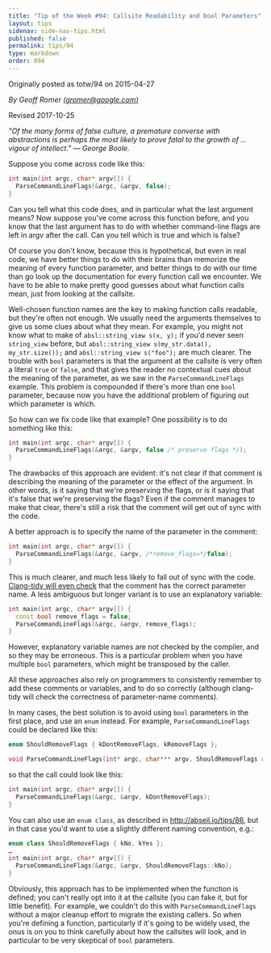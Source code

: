 ```yaml
---
title: "Tip of the Week #94: Callsite Readability and bool Parameters"
layout: tips
sidenav: side-nav-tips.html
published: false
permalink: tips/94
type: markdown
order: 094
---
```


Originally posted as totw/94 on 2015-04-27

*By Geoff Romer [(gromer@google.com)](mailto:gromer@google.com)*

Revised 2017-10-25

*"Of the many forms of false culture, a premature converse with abstractions is
perhaps the most likely to prove fatal to the growth of &hellip; vigour of
intellect." &mdash; George Boole.*

Suppose you come across code like this:

```c++
int main(int argc, char* argv[]) {
  ParseCommandLineFlags(&argc, &argv, false);
}
```

Can you tell what this code does, and in particular what the last argument
means? Now suppose you've come across this function before, and you know that
the last argument has to do with whether command-line flags are left in argv
after the call. Can you tell which is true and which is false?

Of course you don't know, because this is hypothetical, but even in real code,
we have better things to do with their brains than memorize the meaning of every
function parameter, and better things to do with our time than go look up the
documentation for every function call we encounter. We have to be able to make
pretty good guesses about what function calls mean, just from looking at the
callsite.

Well-chosen function names are the key to making function calls readable, but
they're often not enough. We usually need the arguments themselves to give us
some clues about what they mean. For example, you might not know what to make of
`absl::string_view s(x, y);` if you'd never seen `string_view` before, but
`absl::string_view s(my_str.data(), my_str.size());` and `absl::string_view
s("foo");` are much clearer. The trouble with `bool` parameters is that the
argument at the callsite is very often a literal `true` or `false`, and that
gives the reader no contextual cues about the meaning of the parameter, as we
saw in the `ParseCommandLineFlags` example. This problem is compounded if
there's more than one `bool` parameter, because now you have the additional
problem of figuring out which parameter is which.

So how can we fix code like that example? One possibility is to do something
like this:

```c++ {.bad}
int main(int argc, char* argv[]) {
  ParseCommandLineFlags(&argc, &argv, false /* preserve flags */);
}
```

The drawbacks of this approach are evident: it's not clear if that comment is
describing the meaning of the parameter or the effect of the argument. In other
words, is it saying that we're preserving the flags, or is it saying that it's
false that we're preserving the flags? Even if the comment manages to make that
clear, there's still a risk that the comment will get out of sync with the code.

A better approach is to specify the name of the parameter in the comment:

```c++
int main(int argc, char* argv[]) {
  ParseCommandLineFlags(&argc, &argv, /*remove_flags=*/false);
}
```

This is much clearer, and much less likely to fall out of sync with the code.
[Clang-tidy will even
check](https://clang.llvm.org/extra/clang-tidy/checks/misc-argument-comment.html)
that the comment has the correct parameter name. A less ambiguous but longer
variant is to use an explanatory variable:

```c++
int main(int argc, char* argv[]) {
  const bool remove_flags = false;
  ParseCommandLineFlags(&argc, &argv, remove_flags);
}
```

However, explanatory variable names are not checked by the compiler, and so they
may be erroneous. This is a particular problem when you have multiple `bool`
parameters, which might be transposed by the caller.

All these approaches also rely on programmers to consistently remember to add
these comments or variables, and to do so correctly (although clang-tidy will
check the correctness of parameter-name comments).

In many cases, the best solution is to avoid using `bool` parameters in the
first place, and use an `enum` instead. For example, `ParseCommandLineFlags`
could be declared like this:

```c++
enum ShouldRemoveFlags { kDontRemoveFlags, kRemoveFlags };

void ParseCommandLineFlags(int* argc, char*** argv, ShouldRemoveFlags remove_flags);
```

so that the call could look like this:

```c++
int main(int argc, char* argv[]) {
  ParseCommandLineFlags(&argc, &argv, kDontRemoveFlags);
}
```

You can also use an `enum class`, as described in http://abseil.io/tips/86, but
in that case you'd want to use a slightly different naming convention, e.g.:

```c++
enum class ShouldRemoveFlags { kNo, kYes };
…
int main(int argc, char* argv[]) {
  ParseCommandLineFlags(&argc, &argv, ShouldRemoveFlags::kNo);
}
```

Obviously, this approach has to be implemented when the function is defined; you
can't really opt into it at the callsite (you can fake it, but for little
benefit). For example, we couldn't do this with `ParseCommandLineFlags` without
a major cleanup effort to migrate the existing callers. So when you're defining
a function, particularly if it's going to be widely used, the onus is on you to
think carefully about how the callsites will look, and in particular to be very
skeptical of `bool` parameters.

